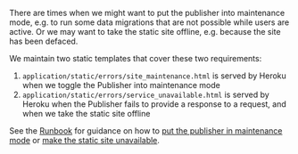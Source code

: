 There are times when we might want to put the publisher into maintenance mode, e.g. to run some data migrations that are not possible while users are active. Or we may want to take the static site offline, e.g. because the site has been defaced.

We maintain two static templates that cover these two requirements:

1. `application/static/errors/site_maintenance.html` is served by Heroku when we toggle the Publisher into maintenance mode
2. `application/static/errors/service_unavailable.html` is served by Heroku when the Publisher fails to provide a response to a request, and when we take the static site offline

See the [Runbook](runbook.html#runbook) for guidance on how to [put the publisher in maintenance mode](runbook.html#putting-the-publisher-in-maintenance-mode) or [make the static site unavailable](runbook.html#making-the-static-site-unavailable).
